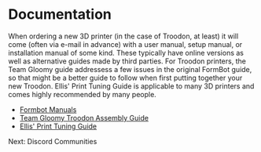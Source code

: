 # Documentation
When ordering a new 3D printer (in the case of Troodon, at least) it will come (often via e-mail in advance) with a user manual, setup manual, or installation manual of some kind. These typically have online versions as well as alternative guides made by third parties. For Troodon printers, the Team Gloomy guide addressess a few issues in the original FormBot guide, so that might be a better guide to follow when first putting together your new Troodon. Ellis' Print Tuning Guide is applicable to many 3D printers and comes highly recommended by many people.

- [Formbot Manuals](https://www.formbot3d.com/pages/user-manual-53)
- [Team Gloomy Troodon Assembly Guide](https://teamgloomy.github.io/troodon_v2_assembly.html)
- [Ellis' Print Tuning Guide](https://ellis3dp.com/Print-Tuning-Guide/)

Next: Discord Communities
